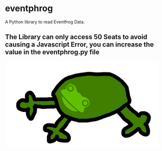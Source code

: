 # eventphrog
A Python library to read Eventfrog Data.

## The Library can only access 50 Seats to avoid causing a Javascript Error, you can increase the value in the eventphrog.py file

[phrog]: https://raw.githubusercontent.com/AnthonyOpenSource/eventphrog/main/cursedeventphrog.png "Very Cursed"

![phrog]
